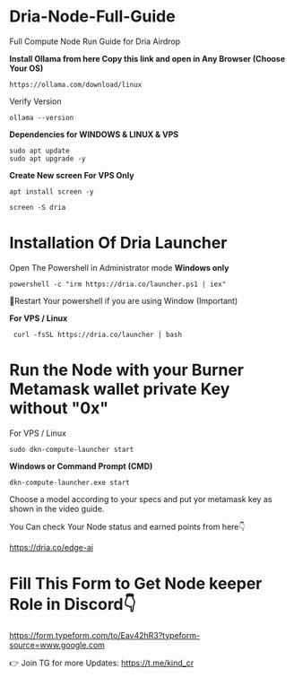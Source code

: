 # Dria-Node-Full-Guide

Full Compute Node Run Guide for Dria Airdrop

**Install Ollama from here Copy this link and open in Any Browser (Choose Your OS)**

```
https://ollama.com/download/linux
```
  
 Verify Version 
  ```
  ollama --version
  ```

**Dependencies for WINDOWS & LINUX & VPS**
```
sudo apt update
sudo apt upgrade -y
```

**Create New screen For VPS Only**
```
apt install screen -y
```
```
screen -S dria
```



# Installation Of Dria Launcher

Open The Powershell in Administrator mode **Windows only**
```
powershell -c "irm https://dria.co/launcher.ps1 | iex"
```
🔺Restart Your powershell if you are using Window (Important)


**For VPS / Linux**

```
 curl -fsSL https://dria.co/launcher | bash 
```


# Run the Node with your Burner Metamask wallet private Key without "0x"


For VPS / Linux
```
sudo dkn-compute-launcher start
```
**Windows or Command Prompt (CMD)**
```
dkn-compute-launcher.exe start
```

Choose a model according to your specs and put yor metamask key as shown in the video guide.


You Can check Your Node status and earned points from here👇

https://dria.co/edge-ai

# Fill This Form to Get Node keeper Role in Discord👇

https://form.typeform.com/to/Eav42hR3?typeform-source=www.google.com



👉 Join TG for more Updates: https://t.me/kind_cr
